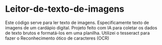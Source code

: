 # Leitor-de-texto-de-imagens
Este código serve para ler texto de imagens. Especificamente texto de imagens de um cardápio digital. Projeto feito com IA para coletar os dados de texto brutos e formatá-los em uma planilha.
Utilizei o tesseract para fazer o Reconhecimento ótico de caracteres (OCR)
